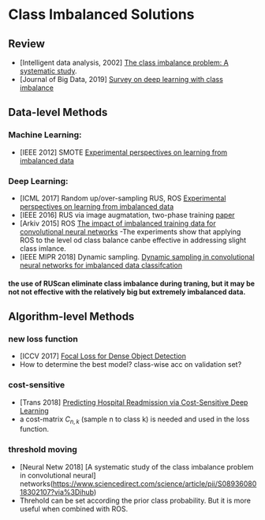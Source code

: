 # Class Imbalanced Solutions

## Review
- [Intelligent data analysis, 2002] [The class imbalance problem: A systematic study](https://content.iospress.com/download/intelligent-data-analysis/ida00103?id=intelligent-data-analysis%2Fida00103).
- [Journal of Big Data, 2019] [Survey on deep learning with class imbalance](https://link.springer.com/content/pdf/10.1186/s40537-019-0192-5.pdf)
         
         
## Data-level Methods
   ### Machine Learning: 
   - [IEEE 2012] SMOTE [Experimental perspectives on learning from imbalanced data](https://ieeexplore.ieee.org/xpl/RecentIssue.jsp?punumber=3477)
   ### Deep Learning: 
   - [ICML 2017] Random up/over-sampling RUS, ROS [Experimental perspectives on learning from imbalanced data](https://dl.acm.org/doi/abs/10.1145/1273496.1273614)
   - [IEEE 2016] RUS via image augmatation, two-phase training [paper](https://www.diva-portal.org/smash/get/diva2:811111/FULLTEXT01.pdf)
   - [Arkiv 2015] ROS [The impact of imbalanced training data for convolutional neural networks](https://www.diva-portal.org/smash/get/diva2:811111/FULLTEXT01.pdf)
      -The experiments show that applying ROS to the level od class balance canbe effective in addressing slight class imlance.
   - [IEEE MIPR 2018] Dynamic sampling. [Dynamic sampling in convolutional neural networks for imbalanced data classifcation](https://ieeexplore.ieee.org/document/8396983)
   #### the use of RUScan eliminate class imbalance during traning, but it may be not not effective with the relatively big but extremely imbalanced data. 


## Algorithm-level Methods
  ### new loss function
  - [ICCV 2017]  [Focal Loss for Dense Object Detection](https://openaccess.thecvf.com/content_ICCV_2017/papers/Lin_Focal_Loss_for_ICCV_2017_paper.pdf)
  - How to determine the best model? class-wise acc on validation set?
  ### cost-sensitive
   - [Trans 2018]  [Predicting Hospital Readmission via Cost-Sensitive Deep Learning](https://ieeexplore.ieee.org/stamp/stamp.jsp?tp=&arnumber=8338085&tag=1)
   - a cost-matrix $C_{n,k}$ (sample n to class k) is needed and used in the loss function. 
  ### threshold moving 
   - [Neural Netw 2018] [A systematic study of the class imbalance problem in convolutional neural] networks(https://www.sciencedirect.com/science/article/pii/S0893608018302107?via%3Dihub)
- Threhold can be set according the prior class probability. But it is more useful when combined with ROS.
